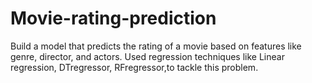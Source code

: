 # Movie-rating-prediction

Build a model that predicts the rating of a movie based on features 
like genre, director, and actors. Used regression techniques like
Linear regression, DTregressor, RFregressor,to tackle this problem. 
